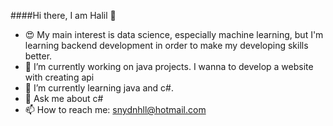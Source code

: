 ####Hi there, I am Halil 👋

<!-- **snydnhll/snydnhll** is a ✨ _special_ ✨ repository because its `README.md` (this file) appears on your GitHub profile. -->

- 😍 My main interest is data science, especially machine learning, but I'm learning backend development in order to make my developing skills better.
- 🔭 I’m currently working on java projects. I wanna to develop a website with creating api
- 🌱 I’m currently learning java and c#.
- 💬 Ask me about c#
- 📫 How to reach me: snydnhll@hotmail.com
